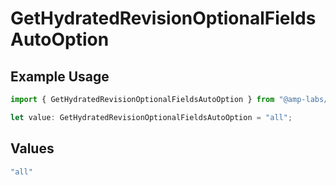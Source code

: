 # GetHydratedRevisionOptionalFieldsAutoOption

## Example Usage

```typescript
import { GetHydratedRevisionOptionalFieldsAutoOption } from "@amp-labs/sdk-node-platform/models/operations";

let value: GetHydratedRevisionOptionalFieldsAutoOption = "all";
```

## Values

```typescript
"all"
```